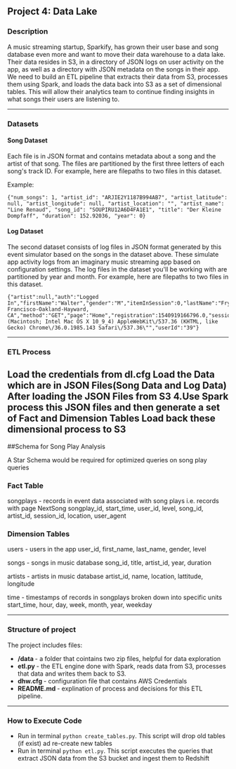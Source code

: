 ## Project 4: Data Lake

### Description
A music streaming startup, Sparkify, has grown their user base and song database even more and want to move their
data warehouse to a data lake. Their data resides in S3, in a directory of JSON logs on user activity on the app,
as well as a directory with JSON metadata on the songs in their app.
We need to build an ETL pipeline that extracts their data from S3, processes them using Spark, 
and loads the data back into S3 as a set of dimensional tables. 
This will allow their analytics team to continue finding insights in what songs their users are listening to.

--------------------------------------------

### Datasets

#### Song Dataset
Each file is in JSON format and contains metadata about a song and the artist of that song. The files are partitioned by 
the first three letters of each song's track ID. For example, here are filepaths to two files in this dataset.

Example:
```
{"num_songs": 1, "artist_id": "ARJIE2Y1187B994AB7", "artist_latitude": null, "artist_longitude": null, "artist_location": "", "artist_name": "Line Renaud", "song_id": "SOUPIRU12A6D4FA1E1", "title": "Der Kleine Dompfaff", "duration": 152.92036, "year": 0}
```

#### Log Dataset
The second dataset consists of log files in JSON format generated by this event simulator based on the songs in the 
dataset above. These simulate app activity logs from an imaginary music streaming app based on configuration settings.
The log files in the dataset you'll be working with are partitioned by year and month. For example, here are 
filepaths to two files in this dataset.

```
{"artist":null,"auth":"Logged In","firstName":"Walter","gender":"M","itemInSession":0,"lastName":"Frye","length":null,"level":"free","location":"San Francisco-Oakland-Hayward, CA","method":"GET","page":"Home","registration":1540919166796.0,"sessionId":38,"song":null,"status":200,"ts":1541105830796,"userAgent":"\"Mozilla\/5.0 (Macintosh; Intel Mac OS X 10_9_4) AppleWebKit\/537.36 (KHTML, like Gecko) Chrome\/36.0.1985.143 Safari\/537.36\"","userId":"39"}
```

--------------------------------------------
### ETL Process

Load the credentials from dl.cfg
Load the Data which are in JSON Files(Song Data and Log Data)
After loading the JSON Files from S3 4.Use Spark process this JSON files and then generate a set of Fact and Dimension Tables
Load back these dimensional process to S3
--------------------------------------------

##Schema for Song Play Analysis

A Star Schema would be required for optimized queries on song play queries

### Fact Table

songplays - records in event data associated with song plays i.e. records with page NextSong 
songplay_id, start_time, user_id, level, song_id, artist_id, session_id, location, user_agent

### Dimension Tables

users - users in the app user_id, first_name, last_name, gender, level

songs - songs in music database song_id, title, artist_id, year, duration

artists - artists in music database artist_id, name, location, lattitude, longitude

time - timestamps of records in songplays broken down into specific units start_time, hour, day, week, month, year, weekday

--------------------------------------------
### Structure of project

The project includes files:
* <b> /data </b> - a folder that cointains two zip files, helpful for data exploration
* <b> etl.py </b> - the ETL engine done with Spark, reads data from S3, processes that data and writes them back to S3.
* <b> dhw.cfg </b> - configuration file that contains AWS Credentials
* <b> README.md </b> - explination of process and decisions for this ETL pipeline.
--------------------------------------------

### How to Execute Code

- Run in terminal `python create_tables.py`. This script will drop old tables (if exist) ad re-create new tables
- Run in terminal `python etl.py`. This script executes the queries that extract JSON data from the S3 bucket and ingest them to Redshift
